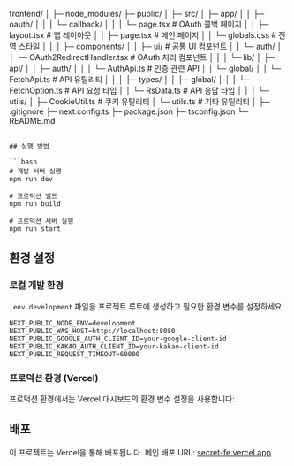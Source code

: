 frontend/
│
├─ node_modules/
├─ public/
│
├─ src/
│  ├─ app/
│  │  ├─ oauth/
│  │  │  └─ callback/
│  │  │     └─ page.tsx  # OAuth 콜백 페이지
│  │  ├─ layout.tsx      # 앱 레이아웃
│  │  ├─ page.tsx        # 메인 페이지
│  │  └─ globals.css     # 전역 스타일
│  │
│  ├─ components/
│  │  ├─ ui/             # 공통 UI 컴포넌트
│  │  └─ auth/
│  │     └─ OAuth2RedirectHandler.tsx  # OAuth 처리 컴포넌트
│  │
│  └─ lib/
│     ├─ api/
│     │  ├─ auth/
│     │  │  └─ AuthApi.ts  # 인증 관련 API
│     │  └─ global/
│     │     └─ FetchApi.ts  # API 유틸리티
│     │
│     ├─ types/
│     │  ├─ global/
│     │  │  └─ FetchOption.ts  # API 요청 타입
│     │  └─ RsData.ts  # API 응답 타입
│     │
│     └─ utils/
│        ├─ CookieUtil.ts  # 쿠키 유틸리티
│        └─ utils.ts  # 기타 유틸리티
│
├─ .gitignore
├─ next.config.ts
├─ package.json
├─ tsconfig.json
└─ README.md
```

## 실행 방법

```bash
# 개발 서버 실행
npm run dev

# 프로덕션 빌드
npm run build

# 프로덕션 서버 실행
npm run start
```

## 환경 설정

### 로컬 개발 환경

`.env.development` 파일을 프로젝트 루트에 생성하고 필요한 환경 변수를 설정하세요.

```
NEXT_PUBLIC_NODE_ENV=development
NEXT_PUBLIC_WAS_HOST=http://localhost:8080
NEXT_PUBLIC_GOOGLE_AUTH_CLIENT_ID=your-google-client-id
NEXT_PUBLIC_KAKAO_AUTH_CLIENT_ID=your-kakao-client-id
NEXT_PUBLIC_REQUEST_TIMEOUT=60000
```

### 프로덕션 환경 (Vercel)

프로덕션 환경에서는 Vercel 대시보드의 환경 변수 설정을 사용합니다:

## 배포

이 프로젝트는 Vercel을 통해 배포됩니다. 메인 배포 URL: [secret-fe.vercel.app](https://secret-fe.vercel.app/)
